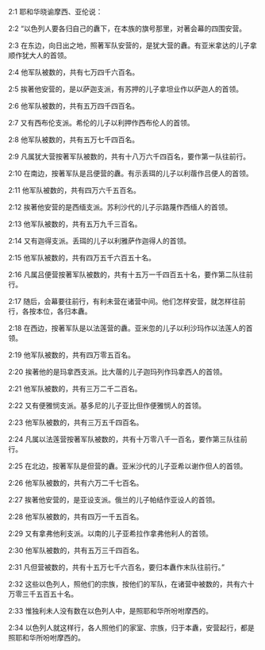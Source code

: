 <a id="1"></a>2:1  耶和华晓谕摩西、亚伦说：　  

<a id="2"></a>2:2  “以色列人要各归自己的纛下，在本族的旗号那里，对著会幕的四围安营。  

<a id="3"></a>2:3  在东边，向日出之地，照著军队安营的，是犹大营的纛。有亚米拿达的儿子拿顺作犹大人的首领。  

<a id="4"></a>2:4  他军队被数的，共有七万四千六百名。  

<a id="5"></a>2:5  挨著他安营的，是以萨迦支派，有苏押的儿子拿坦业作以萨迦人的首领。  

<a id="6"></a>2:6  他军队被数的，共有五万四千四百名。  

<a id="7"></a>2:7  又有西布伦支派。希伦的儿子以利押作西布伦人的首领。  

<a id="8"></a>2:8  他军队被数的，共有五万七千四百名。  

<a id="9"></a>2:9  凡属犹大营按著军队被数的，共有十八万六千四百名，要作第一队往前行。  

<a id="10"></a>2:10  在南边，按著军队是吕便营的纛。有示丢珥的儿子以利蓿作吕便人的首领。  

<a id="11"></a>2:11  他军队被数的，共有四万六千五百名。  

<a id="12"></a>2:12  挨著他安营的是西缅支派。苏利沙代的儿子示路蔑作西缅人的首领。  

<a id="13"></a>2:13  他军队被数的，共有五万九千三百名。  

<a id="14"></a>2:14  又有迦得支派。丢珥的儿子以利雅萨作迦得人的首领。  

<a id="15"></a>2:15  他军队被数的，共有四万五千六百五十名。  

<a id="16"></a>2:16  凡属吕便营按著军队被数的，共有十五万一千四百五十名，要作第二队往前行。  

<a id="17"></a>2:17  随后，会幕要往前行，有利未营在诸营中间。他们怎样安营，就怎样往前行，各按本位，各归本纛。  

<a id="18"></a>2:18  在西边，按著军队是以法莲营的纛。亚米忽的儿子以利沙玛作以法莲人的首领。  

<a id="19"></a>2:19  他军队被数的，共有四万零五百名。　  

<a id="20"></a>2:20  挨著他的是玛拿西支派。比大蓿的儿子迦玛列作玛拿西人的首领。  

<a id="21"></a>2:21  他军队被数的，共有三万二千二百名。  

<a id="22"></a>2:22  又有便雅悯支派。基多尼的儿子亚比但作便雅悯人的首领。  

<a id="23"></a>2:23  他军队被数的，共有三万五千四百名。  

<a id="24"></a>2:24  凡属以法莲营按著军队被数的，共有十万零八千一百名，要作第三队往前行。  

<a id="25"></a>2:25  在北边，按著军队是但营的纛。亚米沙代的儿子亚希以谢作但人的首领。  

<a id="26"></a>2:26  他军队被数的，共有六万二千七百名。  

<a id="27"></a>2:27  挨著他安营的，是亚设支派。俄兰的儿子帕结作亚设人的首领。  

<a id="28"></a>2:28  他军队被数的，共有四万一千五百名。  

<a id="29"></a>2:29  又有拿弗他利支派。以南的儿子亚希拉作拿弗他利人的首领。  

<a id="30"></a>2:30  他军队被数的，共有五万三千四百名。  

<a id="31"></a>2:31  凡但营被数的，共有十五万七千六百名，要归本纛作末队往前行。”  

<a id="32"></a>2:32  这些以色列人，照他们的宗族，按他们的军队，在诸营中被数的，共有六十万零三千五百五十名。  

<a id="33"></a>2:33  惟独利未人没有数在以色列人中，是照耶和华所吩咐摩西的。  

<a id="34"></a>2:34  以色列人就这样行，各人照他们的家室、宗族，归于本纛，安营起行，都是照耶和华所吩咐摩西的。  
